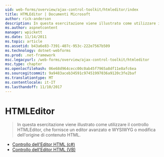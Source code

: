 ```yaml
---
uid: web-forms/overview/ajax-control-toolkit/htmleditor/index
title: HTMLEditor | Documenti Microsoft
author: rick-anderson
description: In questa esercitazione viene illustrato come utilizzare il controllo HTMLEditor, che fornisce un editor avanzato e WYSIWYG o modifica dell'origine di contenuto HTML.
ms.author: aspnetcontent
manager: wpickett
ms.date: 11/14/2011
ms.topic: article
ms.assetid: b43a6e83-7391-407c-953c-222e7567b509
ms.technology: dotnet-webforms
ms.prod: .net-framework
msc.legacyurl: /web-forms/overview/ajax-control-toolkit/htmleditor
msc.type: chapter
ms.openlocfilehash: 06e68d964cecc00c0ab45f7965a8df11e8afc6ea
ms.sourcegitcommit: 9a9483aceb34591c97451997036a9120c3fe2baf
ms.translationtype: MT
ms.contentlocale: it-IT
ms.lasthandoff: 11/10/2017
---
```

<a name="htmleditor"></a>HTMLEditor
====================
> In questa esercitazione viene illustrato come utilizzare il controllo HTMLEditor, che fornisce un editor avanzato e WYSIWYG o modifica dell'origine di contenuto HTML.


- [Controllo dell'Editor HTML (c#)](how-do-i-use-the-html-editor-control-cs.md)
- [Controllo dell'Editor HTML (VB)](how-do-i-use-the-html-editor-control-vb.md)

